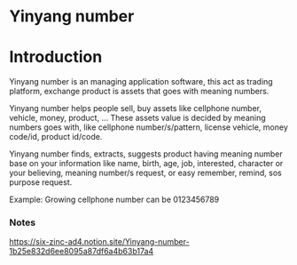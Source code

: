 # Yinyang number

# Introduction

Yinyang number is an managing application software, this act as trading platform, exchange product is assets that goes with meaning numbers.

Yinyang number helps people sell, buy assets like cellphone number, vehicle, money, product, … These assets value is decided by meaning numbers goes with, like cellphone number/s/pattern, license vehicle, money code/id, product id/code.

Yinyang number finds, extracts, suggests product having meaning number base on your information like name, birth, age, job, interested, character or your believing, meaning number/s request, or easy remember, remind, sos purpose request.

Example: Growing cellphone number can be 0123456789

### Notes
https://six-zinc-ad4.notion.site/Yinyang-number-1b25e832d6ee8095a87df6a4b63b17a4